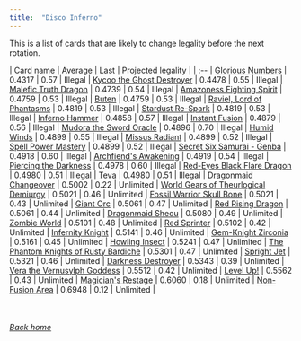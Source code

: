 ```yaml
---
title:  "Disco Inferno"
---
```


This is a list of cards that are likely to change legality before the next rotation.

| Card name | Average | Last | Projected legality |
| :-- |
[Glorious Numbers](https://db.ygoprodeck.com/card/?search=Glorious%20Numbers) | 0.4317 | 0.57 | Illegal |
[Kycoo the Ghost Destroyer](https://db.ygoprodeck.com/card/?search=Kycoo%20the%20Ghost%20Destroyer) | 0.4478 | 0.55 | Illegal |
[Malefic Truth Dragon](https://db.ygoprodeck.com/card/?search=Malefic%20Truth%20Dragon) | 0.4739 | 0.54 | Illegal |
[Amazoness Fighting Spirit](https://db.ygoprodeck.com/card/?search=Amazoness%20Fighting%20Spirit) | 0.4759 | 0.53 | Illegal |
[Buten](https://db.ygoprodeck.com/card/?search=Buten) | 0.4759 | 0.53 | Illegal |
[Raviel, Lord of Phantasms](https://db.ygoprodeck.com/card/?search=Raviel,%20Lord%20of%20Phantasms) | 0.4819 | 0.53 | Illegal |
[Stardust Re-Spark](https://db.ygoprodeck.com/card/?search=Stardust%20Re-Spark) | 0.4819 | 0.53 | Illegal |
[Inferno Hammer](https://db.ygoprodeck.com/card/?search=Inferno%20Hammer) | 0.4858 | 0.57 | Illegal |
[Instant Fusion](https://db.ygoprodeck.com/card/?search=Instant%20Fusion) | 0.4879 | 0.56 | Illegal |
[Mudora the Sword Oracle](https://db.ygoprodeck.com/card/?search=Mudora%20the%20Sword%20Oracle) | 0.4896 | 0.70 | Illegal |
[Humid Winds](https://db.ygoprodeck.com/card/?search=Humid%20Winds) | 0.4899 | 0.55 | Illegal |
[Missus Radiant](https://db.ygoprodeck.com/card/?search=Missus%20Radiant) | 0.4899 | 0.52 | Illegal |
[Spell Power Mastery](https://db.ygoprodeck.com/card/?search=Spell%20Power%20Mastery) | 0.4899 | 0.52 | Illegal |
[Secret Six Samurai - Genba](https://db.ygoprodeck.com/card/?search=Secret%20Six%20Samurai%20-%20Genba) | 0.4918 | 0.60 | Illegal |
[Archfiend's Awakening](https://db.ygoprodeck.com/card/?search=Archfiend's%20Awakening) | 0.4919 | 0.54 | Illegal |
[Piercing the Darkness](https://db.ygoprodeck.com/card/?search=Piercing%20the%20Darkness) | 0.4978 | 0.60 | Illegal |
[Red-Eyes Black Flare Dragon](https://db.ygoprodeck.com/card/?search=Red-Eyes%20Black%20Flare%20Dragon) | 0.4980 | 0.51 | Illegal |
[Teva](https://db.ygoprodeck.com/card/?search=Teva) | 0.4980 | 0.51 | Illegal |
[Dragonmaid Changeover](https://db.ygoprodeck.com/card/?search=Dragonmaid%20Changeover) | 0.5002 | 0.22 | Unlimited |
[World Gears of Theurlogical Demiurgy](https://db.ygoprodeck.com/card/?search=World%20Gears%20of%20Theurlogical%20Demiurgy) | 0.5021 | 0.46 | Unlimited |
[Fossil Warrior Skull Bone](https://db.ygoprodeck.com/card/?search=Fossil%20Warrior%20Skull%20Bone) | 0.5021 | 0.43 | Unlimited |
[Giant Orc](https://db.ygoprodeck.com/card/?search=Giant%20Orc) | 0.5061 | 0.47 | Unlimited |
[Red Rising Dragon](https://db.ygoprodeck.com/card/?search=Red%20Rising%20Dragon) | 0.5061 | 0.44 | Unlimited |
[Dragonmaid Sheou](https://db.ygoprodeck.com/card/?search=Dragonmaid%20Sheou) | 0.5080 | 0.49 | Unlimited |
[Zombie World](https://db.ygoprodeck.com/card/?search=Zombie%20World) | 0.5101 | 0.48 | Unlimited |
[Red Sprinter](https://db.ygoprodeck.com/card/?search=Red%20Sprinter) | 0.5102 | 0.42 | Unlimited |
[Infernity Knight](https://db.ygoprodeck.com/card/?search=Infernity%20Knight) | 0.5141 | 0.46 | Unlimited |
[Gem-Knight Zirconia](https://db.ygoprodeck.com/card/?search=Gem-Knight%20Zirconia) | 0.5161 | 0.45 | Unlimited |
[Howling Insect](https://db.ygoprodeck.com/card/?search=Howling%20Insect) | 0.5241 | 0.47 | Unlimited |
[The Phantom Knights of Rusty Bardiche](https://db.ygoprodeck.com/card/?search=The%20Phantom%20Knights%20of%20Rusty%20Bardiche) | 0.5301 | 0.47 | Unlimited |
[Spright Jet](https://db.ygoprodeck.com/card/?search=Spright%20Jet) | 0.5321 | 0.46 | Unlimited |
[Darkness Destroyer](https://db.ygoprodeck.com/card/?search=Darkness%20Destroyer) | 0.5343 | 0.39 | Unlimited |
[Vera the Vernusylph Goddess](https://db.ygoprodeck.com/card/?search=Vera%20the%20Vernusylph%20Goddess) | 0.5512 | 0.42 | Unlimited |
[Level Up!](https://db.ygoprodeck.com/card/?search=Level%20Up!) | 0.5562 | 0.43 | Unlimited |
[Magician's Restage](https://db.ygoprodeck.com/card/?search=Magician's%20Restage) | 0.6060 | 0.18 | Unlimited |
[Non-Fusion Area](https://db.ygoprodeck.com/card/?search=Non-Fusion%20Area) | 0.6948 | 0.12 | Unlimited |

<br>

###### [Back home](index)